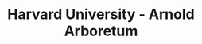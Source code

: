 ---
layout: repo
title: "Harvard University - Arnold Arboretum"
id: 18346
permalink: repos/18346/
---